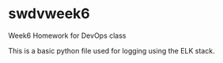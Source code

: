 # swdvweek6

Week6 Homework for DevOps class

This is a basic python file used for logging using the ELK stack.  
